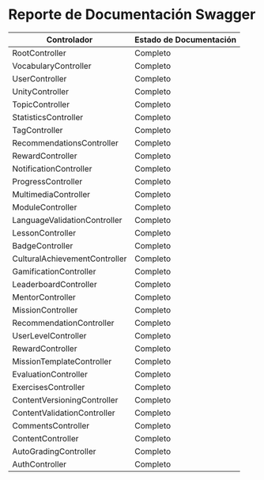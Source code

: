 # Reporte de Documentación Swagger

| Controlador | Estado de Documentación |
|---|---|
| RootController | Completo |
| VocabularyController | Completo |
| UserController | Completo |
| UnityController | Completo |
| TopicController | Completo |
| StatisticsController | Completo |
| TagController | Completo |
| RecommendationsController | Completo |
| RewardController | Completo |
| NotificationController | Completo |
| ProgressController | Completo |
| MultimediaController | Completo |
| ModuleController | Completo |
| LanguageValidationController | Completo |
| LessonController | Completo |
| BadgeController | Completo |
| CulturalAchievementController | Completo |
| GamificationController | Completo |
| LeaderboardController | Completo |
| MentorController | Completo |
| MissionController | Completo |
| RecommendationController | Completo |
| UserLevelController | Completo |
| RewardController | Completo |
| MissionTemplateController | Completo |
| EvaluationController | Completo |
| ExercisesController | Completo |
| ContentVersioningController | Completo |
| ContentValidationController | Completo |
| CommentsController | Completo |
| ContentController | Completo |
| AutoGradingController | Completo |
| AuthController | Completo |